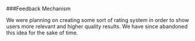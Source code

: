 ###Feedback Mechanism

We were planning on creating some sort of rating system in order to show users more 
relevant and higher quality results. We have since abandoned this idea for the sake of
time.